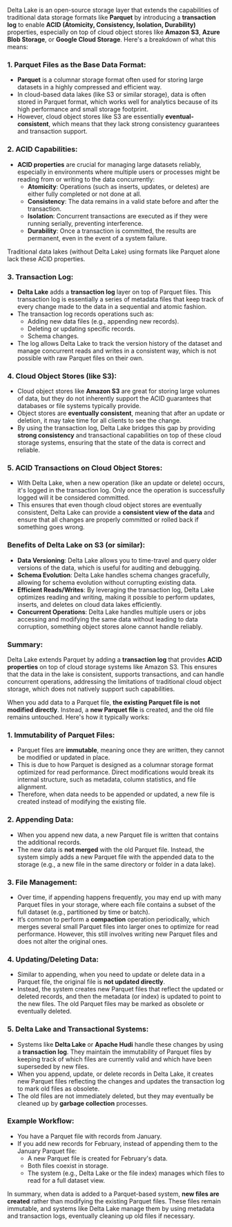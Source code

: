 Delta Lake is an open-source storage layer that extends the capabilities of traditional data storage formats like **Parquet** by introducing a **transaction log** to enable **ACID (Atomicity, Consistency, Isolation, Durability)** properties, especially on top of cloud object stores like **Amazon S3**, **Azure Blob Storage**, or **Google Cloud Storage**. Here's a breakdown of what this means:

### 1. **Parquet Files as the Base Data Format**:
   - **Parquet** is a columnar storage format often used for storing large datasets in a highly compressed and efficient way.
   - In cloud-based data lakes (like S3 or similar storage), data is often stored in Parquet format, which works well for analytics because of its high performance and small storage footprint.
   - However, cloud object stores like S3 are essentially **eventual-consistent**, which means that they lack strong consistency guarantees and transaction support.

### 2. **ACID Capabilities**:
   - **ACID properties** are crucial for managing large datasets reliably, especially in environments where multiple users or processes might be reading from or writing to the data concurrently:
     - **Atomicity**: Operations (such as inserts, updates, or deletes) are either fully completed or not done at all.
     - **Consistency**: The data remains in a valid state before and after the transaction.
     - **Isolation**: Concurrent transactions are executed as if they were running serially, preventing interference.
     - **Durability**: Once a transaction is committed, the results are permanent, even in the event of a system failure.

   Traditional data lakes (without Delta Lake) using formats like Parquet alone lack these ACID properties.

### 3. **Transaction Log**:
   - **Delta Lake** adds a **transaction log** layer on top of Parquet files. This transaction log is essentially a series of metadata files that keep track of every change made to the data in a sequential and atomic fashion.
   - The transaction log records operations such as:
     - Adding new data files (e.g., appending new records).
     - Deleting or updating specific records.
     - Schema changes.
   - The log allows Delta Lake to track the version history of the dataset and manage concurrent reads and writes in a consistent way, which is not possible with raw Parquet files on their own.

### 4. **Cloud Object Stores (like S3)**:
   - Cloud object stores like **Amazon S3** are great for storing large volumes of data, but they do not inherently support the ACID guarantees that databases or file systems typically provide.
   - Object stores are **eventually consistent**, meaning that after an update or deletion, it may take time for all clients to see the change.
   - By using the transaction log, Delta Lake bridges this gap by providing **strong consistency** and transactional capabilities on top of these cloud storage systems, ensuring that the state of the data is correct and reliable.

### 5. **ACID Transactions on Cloud Object Stores**:
   - With Delta Lake, when a new operation (like an update or delete) occurs, it's logged in the transaction log. Only once the operation is successfully logged will it be considered committed.
   - This ensures that even though cloud object stores are eventually consistent, Delta Lake can provide a **consistent view of the data** and ensure that all changes are properly committed or rolled back if something goes wrong.

### Benefits of Delta Lake on S3 (or similar):
- **Data Versioning**: Delta Lake allows you to time-travel and query older versions of the data, which is useful for auditing and debugging.
- **Schema Evolution**: Delta Lake handles schema changes gracefully, allowing for schema evolution without corrupting existing data.
- **Efficient Reads/Writes**: By leveraging the transaction log, Delta Lake optimizes reading and writing, making it possible to perform updates, inserts, and deletes on cloud data lakes efficiently.
- **Concurrent Operations**: Delta Lake handles multiple users or jobs accessing and modifying the same data without leading to data corruption, something object stores alone cannot handle reliably.

### Summary:
Delta Lake extends Parquet by adding a **transaction log** that provides **ACID properties** on top of cloud storage systems like Amazon S3. This ensures that the data in the lake is consistent, supports transactions, and can handle concurrent operations, addressing the limitations of traditional cloud object storage, which does not natively support such capabilities.

When you add data to a Parquet file, **the existing Parquet file is not modified directly**. Instead, a **new Parquet file** is created, and the old file remains untouched. Here's how it typically works:

### 1. **Immutability of Parquet Files**:
   - Parquet files are **immutable**, meaning once they are written, they cannot be modified or updated in place.
   - This is due to how Parquet is designed as a columnar storage format optimized for read performance. Direct modifications would break its internal structure, such as metadata, column statistics, and file alignment.
   - Therefore, when data needs to be appended or updated, a new file is created instead of modifying the existing file.

### 2. **Appending Data**:
   - When you append new data, a new Parquet file is written that contains the additional records.
   - The new data is **not merged** with the old Parquet file. Instead, the system simply adds a new Parquet file with the appended data to the storage (e.g., a new file in the same directory or folder in a data lake).

### 3. **File Management**:
   - Over time, if appending happens frequently, you may end up with many Parquet files in your storage, where each file contains a subset of the full dataset (e.g., partitioned by time or batch).
   - It’s common to perform a **compaction** operation periodically, which merges several small Parquet files into larger ones to optimize for read performance. However, this still involves writing new Parquet files and does not alter the original ones.

### 4. **Updating/Deleting Data**:
   - Similar to appending, when you need to update or delete data in a Parquet file, the original file is **not updated directly**.
   - Instead, the system creates new Parquet files that reflect the updated or deleted records, and then the metadata (or index) is updated to point to the new files. The old Parquet files may be marked as obsolete or eventually deleted.

### 5. **Delta Lake and Transactional Systems**:
   - Systems like **Delta Lake** or **Apache Hudi** handle these changes by using a **transaction log**. They maintain the immutability of Parquet files by keeping track of which files are currently valid and which have been superseded by new files.
   - When you append, update, or delete records in Delta Lake, it creates new Parquet files reflecting the changes and updates the transaction log to mark old files as obsolete.
   - The old files are not immediately deleted, but they may eventually be cleaned up by **garbage collection** processes.

### Example Workflow:
- You have a Parquet file with records from January.
- If you add new records for February, instead of appending them to the January Parquet file:
  - A new Parquet file is created for February's data.
  - Both files coexist in storage.
  - The system (e.g., Delta Lake or the file index) manages which files to read for a full dataset view.

In summary, when data is added to a Parquet-based system, **new files are created** rather than modifying the existing Parquet files. These files remain immutable, and systems like Delta Lake manage them by using metadata and transaction logs, eventually cleaning up old files if necessary.
